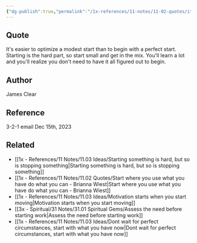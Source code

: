 ```yaml
---
{"dg-publish":true,"permalink":"/1x-references/11-notes/11-02-quotes/it-s-easier-to-optimize-a-modest-start-than-to-begin-with-a-perfect-start-james-clear/","title":"It's easier to optimize a modest start than to begin with a perfect start - James Clear","dgShowBacklinks":false}
---
```



## Quote
It's easier to optimize a modest start than to begin with a perfect start. Starting is the hard part, so start small and get in the mix. You'll learn a lot and you'll realize you don't need to have it all figured out to begin.

## Author
James Clear

## Reference
3-2-1 email Dec 15th, 2023

## Related
- [[1x - References/11 Notes/11.03 Ideas/Starting something is hard, but so is stopping something\|Starting something is hard, but so is stopping something]]
- [[1x - References/11 Notes/11.02 Quotes/Start where you use what you have do what you can - Brianna Wiest\|Start where you use what you have do what you can - Brianna Wiest]]
- [[1x - References/11 Notes/11.03 Ideas/Motivation starts when you start moving\|Motivation starts when you start moving]]
- [[3x - Spiritual/31 Notes/31.01 Spiritual Gems/Assess the need before starting work\|Assess the need before starting work]]
- [[1x - References/11 Notes/11.03 Ideas/Dont wait for perfect circumstances, start with what you have now\|Dont wait for perfect circumstances, start with what you have now]]